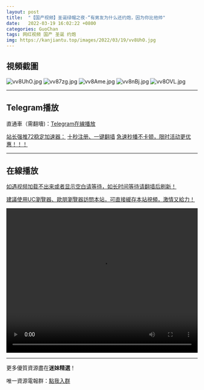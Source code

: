 ```yaml
---
layout: post
title:  "【国产视频】圣诞绿帽之夜-“有男友为什么还约炮，因为你比他帅"
date:   2022-03-19 16:02:22 +0800
categories: GuoChan
tags: 网红视频 国产 圣诞 约炮
img: https://kanjiantu.top/images/2022/03/19/vv8UhO.jpg
---
```



## 視頻截圖

![vv8UhO.jpg](https://kanjiantu.top/images/2022/03/19/vv8UhO.jpg)
![vv87zg.jpg](https://kanjiantu.top/images/2022/03/19/vv87zg.jpg)
![vv8Ame.jpg](https://kanjiantu.top/images/2022/03/19/vv8Ame.jpg)
![vv8nBj.jpg](https://kanjiantu.top/images/2022/03/19/vv8nBj.jpg)
![vv8OVL.jpg](https://kanjiantu.top/images/2022/03/19/vv8OVL.jpg)

* * *
## Telegram播放

直通車（需翻墻)：[Telegram在線播放](https://t.me/mimeijingxuan/245)

<u>站长强推72稳定加速器：</u> [十秒注册、一键翻墙](https://www.mimei.blog/skip/vpn.html)
<u>急速秒播不卡顿，限时活动更优惠！！！</u>
* * *
## 在線播放
<u>如遇视频加载不出来或者显示空白请等待，如长时间等待请翻墙后刷新！</u>

<u>建議使用UC瀏覽器、歐朋瀏覽器訪問本站，可直接緩存本站視頻，激情又給力！</u>
<center><video src="https://cdn.publer.io/uploads/videos/6247e221db279732fb55c48e/e3b74c85397a62cee61387a0ed620081.mp4" width="100%" height="380px" controls="controls"></video></center>

* * *
更多優質資源盡在**迷妹精選**！

唯一資源電報群：[點我入群](https://t.me/mimeijingxuan)


